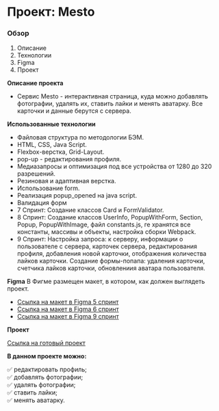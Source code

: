 # Проект: Mesto

### Обзор

1. Описание
2. Технологии
3. Figma
4. Проект

**Описание проекта**

* Cервис Mesto - интерактивная страница, куда можно добавлять фотографии, удалять их, ставить лайки и менять аватарку. Все карточки и данные берутся с сервера.

**Использованные технологии**

* Файловая структура по методологии БЭМ.
* HTML, CSS, Java Script.
* Flexbox-верстка, Grid-Layout.
* pop-up - редактирования профиля.
* Медиазапросы и оптимизация под все устройства от 1280 до 320 разрешений.
* Резиновая и адаптивная верстка.
* Использование form.
* Реализация popup_opened на java script.
* Валидация форм
* 7 Спринт: Создание классов Card и FormValidator.
* 8 Спринт: Создание классов UserInfo, PopupWithForm, Section, Popup, PopupWithImage, файл constants.js, ге хранятся все константы, массивы и объекты, настройка сборки Webpack.
* 9 Спринт: Настройка запроса: к серверу, информации о пользователе с сервера, карточек  сервера, редактирования профиля, добавления новой карточки, отображения количества лайков карточки. Создание формы-попапа: удаления карточки, счетчика лайков карточки, обновлениия аватара пользователя.

**Figma**
В Фигме размещен макет, в котором, как должен выглядеть проект.
* [Ссылка на макет в Figma 5 спринт](https://www.figma.com/file/bjyvbKKJN2naO0ucURl2Z0/JavaScript.-Sprint-5?node-id=0%3A1)
* [Ссылка на макет в Figma 6 спринт](https://www.figma.com/file/kRVLKwYG3d1HGLvh7JFWRT/JavaScript.-Sprint-6?node-id=0%3A1)
* [Ссылка на макет в Figma 9 спринт](https://www.figma.com/file/PSdQFRHoxXJFs2FH8IXViF/JavaScript.-Sprint-9?node-id=0%3A1)

**Проект**

[Ссылка на готовый проект](https://innaromanova.github.io/mesto/)

**В данном проекте можно:**

 :white_check_mark: редактировать профиль;  
 :white_check_mark: добавлять фотографии;  
 :white_check_mark: удалять фотографии;  
 :white_check_mark: ставить лайки;    
 :white_check_mark: менять аватарку. 
